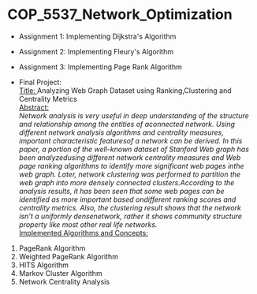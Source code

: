 # COP_5537_Network_Optimization

- Assignment 1: Implementing Dijkstra's Algorithm

- Assignment 2: Implementing Fleury's Algorithm

- Assignment 3: Implementing Page Rank Algorithm

- Final Project:  
<ins>Title: </ins>Analyzing Web Graph Dataset using Ranking,Clustering and Centrality Metrics  
<ins>Abstract: </ins>  
*Network  analysis  is  very  useful  in  deep  understanding  of  the  structure  and  relationship  among  the  entities  of  aconnected network. Using different network analysis algorithms and centrality measures, important characteristic featuresof a network can be derived. In this paper, a portion of the well-known dataset of Stanford Web graph has been analyzedusing  different  network  centrality  measures  and  Web  page  ranking  algorithms  to  identify  more  significant  web  pages  inthe web graph. Later, network clustering was performed to partition the web graph into more densely connected clusters.According  to  the  analysis  results,  it  has  been  seen  that  some  web  pages  can  be  identified  as  more  important  based  ondifferent ranking scores and centrality metrics. Also, the clustering result shows that the network isn’t a uniformly densenetwork,  rather  it  shows  community  structure  property  like  most  other  real  life  networks.*  
<ins>Implemented Algorithms and Concepts: </ins> 
1. PageRank Algorithm
2. Weighted PageRank Algorithm
3. HITS Algorithm
4. Markov Cluster Algorithm
5. Network Centrality Analysis
